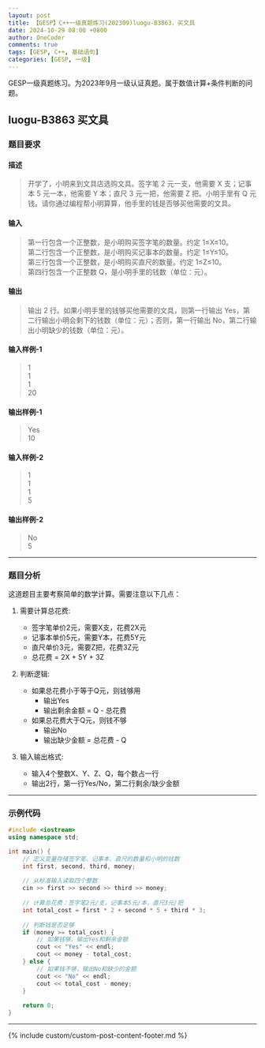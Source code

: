 ```yaml
---
layout: post
title: 【GESP】C++一级真题练习(202309)luogu-B3863，买文具
date: 2024-10-29 08:00 +0800
author: OneCoder
comments: true
tags: [GESP, C++, 基础语句]
categories: [GESP, 一级]
---
```

GESP一级真题练习。为2023年9月一级认证真题。属于数值计算+条件判断的问题。

<!--more-->

## luogu-B3863 买文具

### 题目要求

#### 描述

>开学了，小明来到文具店选购文具。签字笔 2 元一支，他需要 X 支；记事本 5 元一本，他需要 Y 本；直尺 3 元一把，他需要 Z 把。小明手里有 Q 元钱。请你通过编程帮小明算算，他手里的钱是否够买他需要的文具。

#### 输入

>第一行包含一个正整数，是小明购买签字笔的数量。约定 1≤X≤10。  
>第二行包含一个正整数，是小明购买记事本的数量。约定 1≤Y≤10。  
>第三行包含一个正整数，是小明购买直尺的数量。约定 1≤Z≤10。  
>第四行包含一个正整数 Q，是小明手里的钱数（单位：元）。

#### 输出

>输出 2 行。如果小明手里的钱够买他需要的文具，则第一行输出 Yes，第二行输出小明会剩下的钱数（单位：元）；否则，第一行输出 No，第二行输出小明缺少的钱数（单位：元）。

#### 输入样例-1

>1  
>1  
>1  
>20

#### 输出样例-1

>Yes  
>10

#### 输入样例-2

>1  
>1  
>1  
>5

#### 输出样例-2

>No  
>5

---

### 题目分析

这道题目主要考察简单的数学计算。需要注意以下几点：

1. 需要计算总花费:
   - 签字笔单价2元，需要X支，花费2X元
   - 记事本单价5元，需要Y本，花费5Y元  
   - 直尺单价3元，需要Z把，花费3Z元
   - 总花费 = 2X + 5Y + 3Z

2. 判断逻辑:
   - 如果总花费小于等于Q元，则钱够用
     - 输出Yes
     - 输出剩余金额 = Q - 总花费
   - 如果总花费大于Q元，则钱不够
     - 输出No  
     - 输出缺少金额 = 总花费 - Q

3. 输入输出格式:
   - 输入4个整数X、Y、Z、Q，每个数占一行
   - 输出2行，第一行Yes/No，第二行剩余/缺少金额

---

### 示例代码

```cpp
#include <iostream>
using namespace std;

int main() {
    // 定义变量存储签字笔、记事本、直尺的数量和小明的钱数
    int first, second, third, money;
    
    // 从标准输入读取四个整数
    cin >> first >> second >> third >> money;
    
    // 计算总花费：签字笔2元/支，记事本5元/本，直尺3元/把
    int total_cost = first * 2 + second * 5 + third * 3;
    
    // 判断钱是否足够
    if (money >= total_cost) {
        // 如果钱够，输出Yes和剩余金额
        cout << "Yes" << endl;
        cout << money - total_cost;
    } else {
        // 如果钱不够，输出No和缺少的金额
        cout << "No" << endl;
        cout << total_cost - money;
    }
    
    return 0;
}
```

---

{% include custom/custom-post-content-footer.md %}
